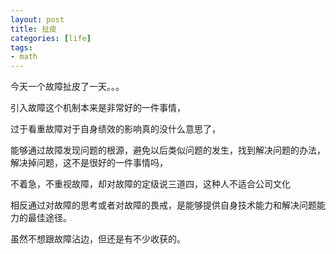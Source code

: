 ```yaml
---
layout: post
title: 扯皮
categories: [life]
tags:
- math
---
```


今天一个故障扯皮了一天。。。

引入故障这个机制本来是非常好的一件事情，

过于看重故障对于自身绩效的影响真的没什么意思了，

能够通过故障发现问题的根源，避免以后类似问题的发生，找到解决问题的办法，解决掉问题，这不是很好的一件事情吗，

不着急，不重视故障，却对故障的定级说三道四，这种人不适合公司文化

相反通过对故障的思考或者对故障的畏戒，是能够提供自身技术能力和解决问题能力的最佳途径。

虽然不想跟故障沾边，但还是有不少收获的。


